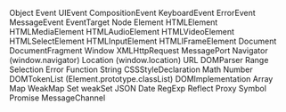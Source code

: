 Object 
	Event
		UIEvent
			CompositionEvent
			KeyboardEvent
		ErrorEvent
		MessageEvent
	EventTarget
		Node
			Element
				HTMLElement
					HTMLMediaElement
						HTMLAudioElement
						HTMLVideoElement
					HTMLSelectElement
					HTMLInputElement
					HTMLIFrameElement
			Document
			DocumentFragment
		Window 
		XMLHttpRequest
		MessagePort
	Navigator (window.navigator)
	Location (window.location)
	URL
	DOMParser
	Range
	Selection
	Error
	Function
	String
	CSSStyleDeclaration
	Math
	Number
	DOMTokenList (Element.prototype.classList)
	DOMImplementation
	Array
	Map
	WeakMap
	Set
	weakSet
	JSON
	Date
	RegExp
	Reflect
	Proxy
	Symbol
	Promise
	MessageChannel
